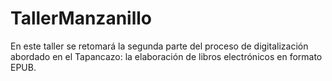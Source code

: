 # TallerManzanillo
En este taller se retomará la segunda parte del proceso de digitalización abordado en el Tapancazo: la elaboración de libros electrónicos en formato EPUB.

